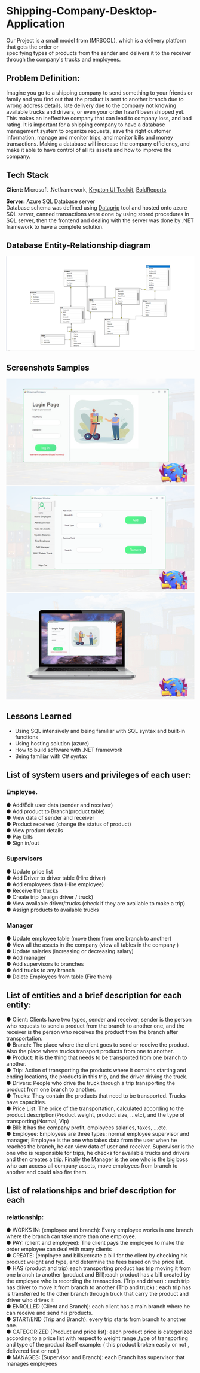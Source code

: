 # Shipping-Company-Desktop-Application

Our Project is a small model from (MRSOOL), which is a delivery platform that gets the order or  
specifying types of products  from the sender and delivers it to the receiver through the company's trucks and employees. 



## Problem Definition:
Imagine you go to a shipping company to send something to your
friends or family and you find out that the product is sent to another
branch due to wrong address details, late delivery due to the company
not knowing available trucks and drivers, or even your order hasn’t
been shipped yet. This makes an ineffective company that can lead to
company loss, and bad rating. It is important for a shipping company
to have a database management system to organize requests, save
the right customer information, manage and monitor trips, and monitor
bills and money transactions. Making a database will increase the
company efficiency, and make it able to have control of all its assets
and how to improve the company.










## Tech Stack

**Client:** Microsoft .Netframework, [Krypton UI Toolkit](https://github.com/ComponentFactory/Krypton), [BoldReports](https://www.boldreports.com)

**Server:** Azure SQL Database server
<br/>
Database schema was defined using [Datagrip](https://www.jetbrains.com/datagrip/) tool  and hosted onto azure SQL server, canned transactions were done by using stored procedures in SQL server, then the frontend and dealing with the server was done by .NET framework to have a complete solution.



 






## Database Entity-Relationship diagram

![App Screenshot](
Pictures/Schema.png)

## Screenshots Samples
![App Screenshot](Pictures/11.png)
![App Screenshot](Pictures/12.png)
![App Screenshot](Pictures/GifPic.gif)





## Lessons Learned

- Using SQL intensively and being familiar with SQL syntax and built-in functions
- Using hosting solution (azure)
- How to build software with .NET framework
- Being familiar with C# syntax


## List of system users and privileges of each user:
### Employee.
● Add/Edit user data (sender and receiver)<br/>
● Add product to Branch(product table)<br/>
● View data of sender and receiver<br/>
● Product received (change the status of product)<br/>
● View product details<br/>
● Pay bills<br/>
● Sign in/out<br/>
### Supervisors
● Update price list<br/>
● Add Driver to driver table (Hire driver)<br/>
● Add employees data (Hire employee)<br/>
● Receive the trucks<br/>
● Create trip (assign driver / truck)<br/>
● View available driver/trucks (check if they are
available to make a trip)<br/>
● Assign products to available trucks<br/>
### Manager
● Update employee table (move them from one branch to another)<br/>
● View all the assets in the company (view all tables in the company )<br/>
● Update salaries (increasing or decreasing salary)<br/>
● Add manager<br/>
● Add supervisors to branches<br/>
● Add trucks to any branch<br/>
● Delete Employees from table (Fire them)<br/>
## List of entities and a brief description for each entity:
● Client: Clients have two types, sender and receiver; sender is the
person who requests to send a product from the branch to another
one, and the receiver is the person who receives the product from the
branch after transportation.<br/>
● Branch: The place where the client goes to send or receive the
product. Also the place where trucks transport products from one to
another.<br/>
● Product: It is the thing that needs to be transported from one branch
to another.<br/>
● Trip: Action of transporting the products where it contains starting
and ending locations, the products in this trip, and the driver driving
the truck.<br/>
● Drivers: People who drive the truck through a trip transporting the
product from one branch to another.<br/>
● Trucks: They contain the products that need to be transported.
Trucks have capacities.<br/>
● Price List: The price of the transportation, calculated according to the
product description(Product weight, product size, …etc), and the type
of transporting(Normal, Vip)<br/>
● Bill: It has the company profit, employees salaries, taxes, …etc.<br/>
● Employee: Employees are three types: normal employee supervisor
and manager; Employee is the one who takes data from the user
when he reaches the branch, he can view data of user and receiver.
Supervisor is the one who is responsible for trips, he checks for
available trucks and drivers and then creates a trip. Finally the
Manager is the one who is the big boss who can access all company
assets, move employees from branch to another and could also fire
them.<br/>
## List of relationships and brief description for each
### relationship:
● WORKS IN:
(employee and branch): Every employee works in one branch
where the branch can take more than one employee.<br/>
● PAY:
(client and employee): The client pays the employee to make
the order employee can deal with many clients<br/>
● CREATE:
(employee and bills):create a bill for the client by checking his
product weight and type, and determine the fees based on the
price list.<br/>
● HAS
(product and trip):each transporting product has trip moving it from
one branch to another
(product and Bill):each product has a bill created by the
employee who is recording the transaction.
(Trip and driver) : each trip has driver to move it from branch to
another
(Trip and truck) : each trip has is transferred to the other branch
through truck that carry the product and driver who drives it
<br/>● ENROLLED
(Client and Branch): each client has a main branch where he
can receive and send his products.
<br/>● START/END
(Trip and Branch): every trip starts from branch to another one.
<br/>● CATEGORIZED
(Product and price list): each product price is categorized according
to a price list with respect to weight range ,type of transporting and
type of the product itself example: ( this product broken easily or not ,
delivered fast or not )
<br/>● MANAGES:
(Supervisor and Branch): each Branch has supervisor that manages
employees




